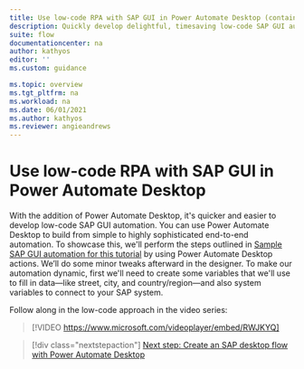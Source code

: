 ```yaml
---
title: Use low-code RPA with SAP GUI in Power Automate Desktop (contains video) | Microsoft Docs
description: Quickly develop delightful, timesaving low-code SAP GUI automations with Power Automate.
suite: flow
documentationcenter: na
author: kathyos
editor: ''
ms.custom: guidance

ms.topic: overview
ms.tgt_pltfrm: na
ms.workload: na
ms.date: 06/01/2021
ms.author: kathyos
ms.reviewer: angieandrews
---
```


# Use low-code RPA with SAP GUI in Power Automate Desktop

With the addition of Power Automate Desktop, it's quicker and easier to develop low-code SAP GUI automation. You can use Power Automate Desktop to build from simple to highly sophisticated end-to-end automation. To showcase this, we'll perform the steps outlined in [Sample SAP GUI automation for this tutorial](sample-sap-scenario.md) by using Power Automate Desktop actions. We’ll do some minor tweaks afterward in the designer. To make our automation dynamic, first we'll need to create some variables that we'll use to fill in data—like street, city, and country/region—and also system variables to connect to your SAP system.

Follow along in the low-code approach in the video series:

> [!VIDEO https://www.microsoft.com/videoplayer/embed/RWJKYQ]

> [!div class="nextstepaction"]
> [Next step: Create an SAP desktop flow with Power Automate Desktop](creating-sap-desktop-flow-action-based-gui.md)

